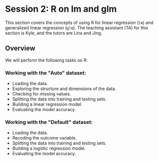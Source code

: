 # Session 2: R on lm and glm
This section covers the concepts of using R for linear regression (`lm`) and generalized linear regression (`glm`). The teaching assistant (TA) for this section is Kyle, and the tutors are Lina and Jing.

## Overview
We will perform the following tasks on R:
### Working with the "Auto" dataset:
- Loading the data.
- Exploring the structure and dimensions of the data.
- Checking for missing values.
- Splitting the data into training and testing sets.
- Building a linear regression model.
- Evaluating the model accuracy.

### Working with the "Default" dataset:
 - Loading the data.
 - Recoding the outcome variable.
 - Splitting the data into training and testing sets.
 - Building a logistic regression model.
 - Evaluating the model accuracy.
